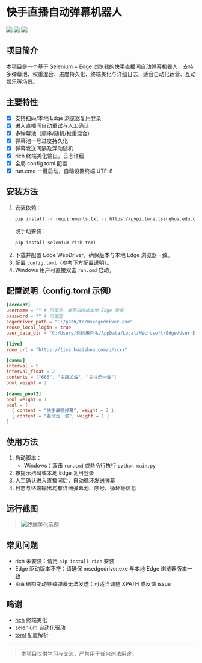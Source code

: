 # 快手直播自动弹幕机器人

![](https://img.shields.io/badge/Python-3.8%2B-blue) ![](https://img.shields.io/badge/Selenium-Edge-green) ![](https://img.shields.io/badge/rich-终端美化-orange)

## 项目简介

本项目是一个基于 Selenium + Edge 浏览器的快手直播间自动弹幕机器人，支持多弹幕池、权重混合、进度持久化、终端美化与详细日志，适合自动化运营、互动娱乐等场景。

## 主要特性

- [x] 支持扫码/本地 Edge 浏览器复用登录
- [x] 进入直播间自动重试与人工确认
- [x] 多弹幕池（顺序/随机/权重混合）
- [x] 弹幕池一号进度持久化
- [x] 弹幕发送间隔及浮动随机
- [x] rich 终端美化输出，日志详细
- [x] 全局 config.toml 配置
- [x] run.cmd 一键启动，自动设置终端 UTF-8

## 安装方法

1. 安装依赖：
   ```bash
   pip install -r requirements.txt -i https://pypi.tuna.tsinghua.edu.cn/simple
   ```
   或手动安装：
   ```bash
   pip install selenium rich toml
   ```
2. 下载并配置 Edge WebDriver，确保版本与本地 Edge 浏览器一致。
3. 配置 `config.toml`（参考下方配置说明）。
4. Windows 用户可直接双击 `run.cmd` 启动。

## 配置说明（config.toml 示例）

```toml
[account]
username = "" # 可留空，推荐扫码或本地 Edge 登录
password = "" # 可留空
edgedriver_path = "C:/path/to/msedgedriver.exe"
reuse_local_login = true
user_data_dir = "C:/Users/你的用户名/AppData/Local/Microsoft/Edge/User Data"

[live]
room_url = "https://live.kuaishou.com/u/xxxx"

[danmu]
interval = 5
interval_float = 2
contents = ["666", "主播加油", "关注走一波"]
pool_weight = 2

[danmu_pool2]
pool_weight = 1
pool = [
  { content = "快手最强弹幕", weight = 2 },
  { content = "互动走一波", weight = 1 }
]
```

## 使用方法

1. 启动脚本：
   - Windows：双击 `run.cmd` 或命令行执行 `python main.py`
2. 按提示扫码或本地 Edge 复用登录
3. 人工确认进入直播间后，自动循环发送弹幕
4. 日志与终端输出均有详细弹幕池、序号、循环等信息

## 运行截图

> ![终端美化示例](https://user-images.githubusercontent.com/your_screenshot.png)

## 常见问题

- rich 未安装：请用 `pip install rich` 安装
- Edge 驱动版本不符：请确保 msedgedriver.exe 与本地 Edge 浏览器版本一致
- 页面结构变动导致弹幕无法发送：可适当调整 XPATH 或反馈 issue

## 鸣谢

- [rich](https://github.com/Textualize/rich) 终端美化
- [selenium](https://github.com/SeleniumHQ/selenium) 自动化驱动
- [toml](https://github.com/uiri/toml) 配置解析

---

> 本项目仅供学习与交流，严禁用于任何违法用途。
